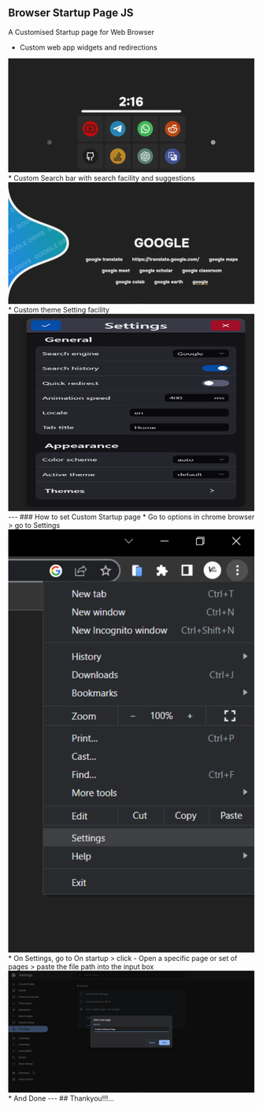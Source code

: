 ## Browser Startup Page JS
 A Customised Startup page for Web Browser

 * Custom web app widgets and redirections

<img src="image/README/1683363163720.png" alt="image" width="500">
 * Custom Search bar with search facility and suggestions
 
<img src="image/README/1683363172326.png" alt="image" width="500">
 * Custom theme Setting facility

<img src="image/README/1683363181862.png" alt="image" width="500" height="400">
 ---
 ### How to set Custom Startup page
 * Go to options in chrome browser > go to Settings
 <img src="image/README/1683363200969.png" alt="image" width="500">
 * On Settings, go to On startup > click - Open a specific page or set of pages > paste the file path into the input box
 <img src="image/README/1683363391767.png" alt="image" width="500">
 * And Done
   ---
   ## Thankyou!!!...
